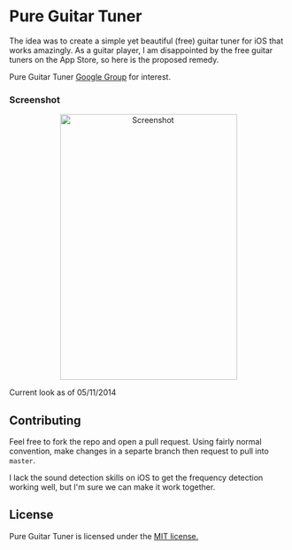 Pure Guitar Tuner
=================

The idea was to create a simple yet beautiful (free) guitar tuner for iOS that works amazingly. As a guitar player, I am disappointed by the free guitar tuners on the App Store, so here is the proposed remedy.

Pure Guitar Tuner [Google Group](https://groups.google.com/forum/#!forum/pure-guitar-tuner) for interest.

### Screenshot

<p align="center">
  <img src="https://github.com/tfrank64/Pure-Guitar-Tuner/raw/master/Screenshot_05:11:14.png" alt="Screenshot" height="480" width="320"/>
</p>

Current look as of 05/11/2014

## Contributing

Feel free to fork the repo and open a pull request. Using fairly normal convention, make changes in a separte branch then request to pull into `master`.

I lack the sound detection skills on iOS to get the frequency detection working well, but I'm sure we can make it work together.

## License
Pure Guitar Tuner is licensed under the [MIT license.](https://github.com/tfrank64/Pure-Guitar-Tuner/blob/master/LICENSE.md)

